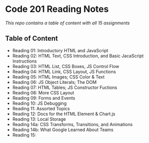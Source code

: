 # Code 201 Reading Notes
*This repo contains a table of content with all 15 assignments*


## Table of Content

- Reading 01: Introductory HTML and JavaScript
- Reading 02: HTML Text, CSS Introduction, and Basic JacaScript Instructions
- Reading 03: HTML List, CSS Boxes, JS Control Flow
- Reading 04: HTML Link, CSS Layout, JS Functions
- Reading 05: HTML Images; CSS Color & Text
- Reading 06: JS Object Literals; The DOM
- Reading 07: HTML Tables; JS Constructor Fuctions
- Reading 08: More CSS Layout
- Reading 09: Forms and Events
- Reading 10: JS Debugging
- Reading 11: Assorted Topics
- Reading 12: Docs for the HTML <canvas> Element & Chart.js
- Reading 13: Local Storage
- Reading 14a: CSS Transforms, Transitions, and Animations
- Reading 14b: What Google Learned About Teams
- Reading 15:
